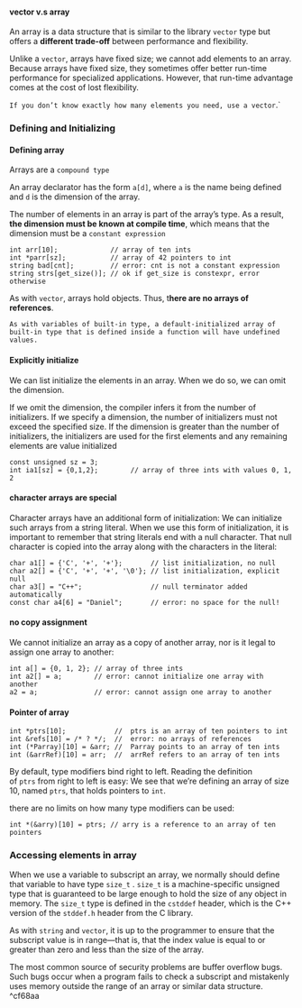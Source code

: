 
#### vector v.s array

An array is a data structure that is similar to the library `vector` type but offers a **different trade-off** between performance and flexibility.

Unlike a `vector`, arrays have fixed size; we cannot add elements to an array. Because arrays have fixed size, they sometimes offer better run-time performance for specialized applications. However, that run-time advantage comes at the cost of lost flexibility.

`If you don’t know exactly how many elements you need, use a vector`.`

### Defining and Initializing

#### Defining array

Arrays are a `compound type `

An array declarator has the form `a[d]`, where `a` is the name being defined and `d` is the dimension of the array.

The number of elements in an array is part of the array’s type. As a result, **the dimension must be known at compile time**, which means that the dimension must be a `constant expression`

```
int arr[10];             // array of ten ints  
int *parr[sz];           // array of 42 pointers to int  
string bad[cnt];         // error: cnt is not a constant expression  
string strs[get_size()]; // ok if get_size is constexpr, error otherwise
```

As with `vector`, arrays hold objects. Thus, t**here are no arrays of references**.

`As with variables of built-in type, a default-initialized array of built-in type that is defined inside a function will have undefined values.`

#### Explicitly initialize

We can list initialize the elements in an array. When we do so, we can omit the dimension.

If we omit the dimension, the compiler infers it from the number of initializers. If we specify a dimension, the number of initializers must not exceed the specified size. If the dimension is greater than the number of initializers, the initializers are used for the first elements and any remaining elements are value initialized

```
const unsigned sz = 3;  
int ia1[sz] = {0,1,2};        // array of three ints with values 0, 1, 2
```


#### character arrays are special

Character arrays have an additional form of initialization: We can initialize such arrays from a string literal. When we use this form of initialization, it is important to remember that string literals end with a null character. That null character is copied into the array along with the characters in the literal:

```
char a1[] = {'C', '+', '+'};       // list initialization, no null  
char a2[] = {'C', '+', '+', '\0'}; // list initialization, explicit null  
char a3[] = "C++";                 // null terminator added automatically  
const char a4[6] = "Daniel";       // error: no space for the null!
```

#### no copy assignment

We cannot initialize an array as a copy of another array, nor is it legal to assign one array to another:

```
int a[] = {0, 1, 2}; // array of three ints  
int a2[] = a;        // error: cannot initialize one array with another  
a2 = a;              // error: cannot assign one array to another
```

#### Pointer of array

```
int *ptrs[10];            //  ptrs is an array of ten pointers to int  
int &refs[10] = /* ? */;  //  error: no arrays of references  
int (*Parray)[10] = &arr; //  Parray points to an array of ten ints  
int (&arrRef)[10] = arr;  //  arrRef refers to an array of ten ints
```

By default, type modifiers bind right to left. Reading the definition of `ptrs` from right to left is easy: We see that we’re defining an array of size 10, named `ptrs`, that holds pointers to `int`.

there are no limits on how many type modifiers can be used:
```
int *(&arry)[10] = ptrs; // arry is a reference to an array of ten pointers
```



### Accessing elements in array

When we use a variable to subscript an array, we normally should define that variable to have type `size_t` . `size_t` is a machine-specific unsigned type that is guaranteed to be large enough to hold the size of any object in memory. The `size_t` type is defined in the `cstddef` header, which is the C++ version of the `stddef.h` header from the C library.

As with `string` and `vector`, it is up to the programmer to ensure that the subscript value is in range—that is, that the index value is equal to or greater than zero and less than the size of the array.

The most common source of security problems are buffer overflow bugs. Such bugs occur when a program fails to check a subscript and mistakenly uses memory outside the range of an array or similar data structure. ^cf68aa



